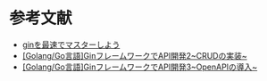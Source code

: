 # 参考文献
- [ginを最速でマスターしよう](https://qiita.com/Syoitu/items/8e7e3215fb7ac9dabc3a)
- [[Golang/Go言語]GinフレームワークでAPI開発2~CRUDの実装~](https://selfnote.work/20211120/programming/golang-gin-api-2/)
- [[Golang/Go言語]GinフレームワークでAPI開発3~OpenAPIの導入~](https://selfnote.work/20211125/programming/golang-gin-api-3/)